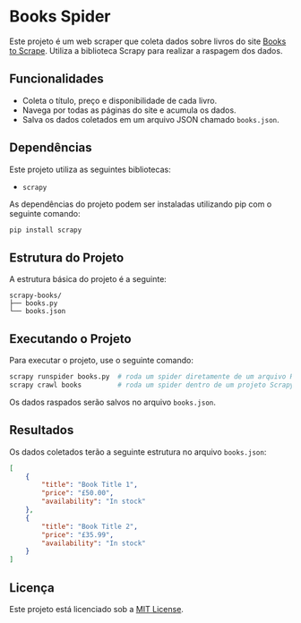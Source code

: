 
# Books Spider

Este projeto é um web scraper que coleta dados sobre livros do site [Books to Scrape](http://books.toscrape.com/). Utiliza a biblioteca Scrapy para realizar a raspagem dos dados.

## Funcionalidades

- Coleta o título, preço e disponibilidade de cada livro.
- Navega por todas as páginas do site e acumula os dados.
- Salva os dados coletados em um arquivo JSON chamado `books.json`.

## Dependências

Este projeto utiliza as seguintes bibliotecas:

- `scrapy`

As dependências do projeto podem ser instaladas utilizando pip com o seguinte comando:

```bash
pip install scrapy
```

## Estrutura do Projeto

A estrutura básica do projeto é a seguinte:

```
scrapy-books/
├── books.py
└── books.json
```

## Executando o Projeto

Para executar o projeto, use o seguinte comando:

```bash
scrapy runspider books.py  # roda um spider diretamente de um arquivo Python
scrapy crawl books         # roda um spider dentro de um projeto Scrapy
```

Os dados raspados serão salvos no arquivo `books.json`.

## Resultados

Os dados coletados terão a seguinte estrutura no arquivo `books.json`:

```json
[
    {
        "title": "Book Title 1",
        "price": "£50.00",
        "availability": "In stock"
    },
    {
        "title": "Book Title 2",
        "price": "£35.99",
        "availability": "In stock"
    }
]
```

## Licença

Este projeto está licenciado sob a [MIT License](https://opensource.org/licenses/MIT).
